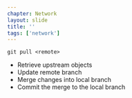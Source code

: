 ```yaml
---
chapter: Network
layout: slide
title: ''
tags: ['network']
---
```


	git pull <remote>

* Retrieve upstream objects
* Update remote branch
* Merge changes into local branch
* Commit the merge to the local branch